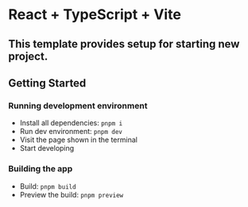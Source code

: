 # React + TypeScript + Vite

## This template provides setup for starting new project.

## Getting Started

### Running development environment

- Install all dependencies: `pnpm i`
- Run dev environment: `pnpm dev`
- Visit the page shown in the terminal
- Start developing

### Building the app

- Build: `pnpm build`
- Preview the build: `pnpm preview`
